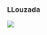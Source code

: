 ### LLouzada

<a href="readme-stats-rose.vercel.app">
  <img align="center" src="readme-stats-rose.vercel.app/api?username=llouzada&count_private=true&show_icons=true&theme=blue-green" />
</a>

